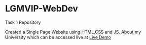 # LGMVIP-WebDev
Task 1 Repository

Created a Single Page Website using HTML,CSS and JS. About my University which can be accessed live at [Live Demo](https://garimabisht-task1.netlify.app/)
